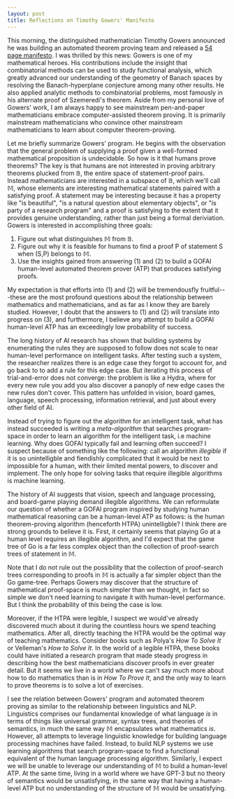 ```yaml
---
layout: post
title: Reflections on Timothy Gowers' Manifesto
---
```


This morning, the distinguished mathematician Timothy Gowers announced he was building an automated theorem proving team and
released a [54 page manifesto](https://drive.google.com/file/d/1-FFa6nMVg18m1zPtoAQrFalwpx2YaGK4/view). I was thrilled 
by this news: Gowers is one of my mathematical heroes. His contributions include the insight that combinatorial
methods can be used to study functional analysis, which greatly advanced our understanding of the geometry of Banach spaces by resolving the Banach-hyperplane conjecture among many other results. He also applied analytic methods to combinatorial problems, 
most famously in his alternate proof of Szemeredi's theorem. Aside from my personal love of Gowers' work, I am always
happy to see mainstream pen-and-paper mathematicians embrace computer-assisted theorem proving. It is primarily 
mainstream mathematicians who convince other mainstream mathematicians to learn about computer theorem-proving. 

Let me briefly summarize Gowers' program. He begins with the observation that the general problem of supplying a proof
given a well-formed mathematical proposition is undecidable. So how is it that humans prove theorems? The key is that 
humans are not interested in proving arbitrary theorems plucked from &#120121;, the entire space of statement-proof pairs. 
Instead mathematicians are interested in a subspace of &#120121;, which we'll call &#120132;, whose elements are interesting mathematical statements paired with a satisfying proof. A statement may be interesting because it has a property like 
"is beautiful", "is a natural question about elementary objects", or "is party of a research program" and a proof is satisfying
to the extent that it provides genuine understanding, rather than just being a formal deriviation. Gowers is 
interested in accomplishing three goals: 

1. Figure out what distinguishes &#120132; from &#120121;.  
2. Figure out why it is feasible for humans to find a proof P of statement S when (S,P) belongs to &#120132;. 
3. Use the insights gained from answering (1) and (2) to build a GOFAI human-level automated theorem prover (ATP) that produces satisfying proofs. 

My expectation is that efforts into (1) and (2) will be tremendousfly fruitful---these are the most profound questions
about the relationship between mathematics and mathematicians, and as far as I know they are barely studied. However, 
I doubt that the answers to (1) and (2) will translate into progress on (3), and furthermore, I believe any attempt to build 
a GOFAI human-level ATP has an exceedingly low probability of success. 

The long history of AI research has shown that building systems by enumerating the rules they are supposed to follow does
not scale to near human-level performance on intelligent tasks. After testing such a system, the researcher realizes
there is an edge case they forgot to account for, and go back to to add a rule for this edge 
case. But iterating this process of trial-and-error does not converge: the problem is like a Hydra, where for every 
new rule you add you also discover a panoply of new edge cases the new rules don't cover. This pattern has unfolded in 
vision, board games, language, speech processing, information retrieval, and just about every other field of AI. 

Instead of trying to figure out the algorithm for an intelligent task, what has instead succeeded is writing a 
*meta-algorithm* that searches program-space in order to learn an algorithm for the intelligent task, i.e machine learning. Why does 
GOFAI typically fail and learning often succeed? I suspect because of something like the following: call an algorithm
*illegible* if it is so unintelligble and fiendishly complicated that it would be next to impossible for a human, with
their limited mental powers, to discover and implement. The only hope for solving tasks that require illegible algorithms
is machine learning. 

The history of AI suggests that vision, speech and language processing, and board-game playing demand illegible
algorithms. We can reformulate our question of whether a GOFAI program inspired by studying human mathematical reasoning
can be a human-level ATP as follows: is the human theorem-proving algorithm (henceforth HTPA) unintelligble? I think there are strong grounds to believe it is. First, it certainly seems that playing Go at a human level requires
an illegible algorithm, and I'd expect that the game tree of Go is a far less complex object than the collection
of proof-search trees of statement in &#120132;.

Note that I do not rule out the possibility that the collection of proof-search trees corresponding to proofs in &#120132; is actually a far simpler
object than the Go game-tree. Perhaps Gowers may discover that the structure
of mathematical proof-space is much simpler than we thought, in fact so simple we don't need learning to navigate
it with human-level performance. But I think the probability of this being the case is low. 

Moreover, if the HTPA were legible, I suspect we would've already discovered much about it during the countless 
hours we spend teaching mathematics. After all, directly teaching the HTPA would be the optimal way of 
teaching mathematics. Consider books such as Polya's _How To Solve It_ or Velleman's _How to Solve It_. In the world
of a legible HTPA, these books could have initiated a research program that made steady progress in describing
how the best mathematicians discover proofs in ever greater detail. But it seems we live in a world where we can't
say much more about how to do mathematics than is in _How To Prove It_, and the only way to learn to prove theorems
is to solve a lot of exercises.  

I see the relation between Gowers' program and automated theorem proving as similar to the relationship between 
linguistics and NLP. Linguistics comprises our fundamental knowledge of what language _is_ in terms of things like
universal grammar, syntax trees, and theories of semantics, in much the same way &#120132; encapsulates what mathematics
_is_. However, all attempts to leverage linguistic knowledge for building language processing machines have failed. 
Instead, to build NLP systems we use learning algorithms that search program-space to find a functional 
equivalent of the human language processing algorithm. Similarly, I expect we will be unable to leverage
our understanding of &#120132; to build a human-level ATP. At the same time, living in a world where we have GPT-3 but no 
theory of semantics would be unsatisfying, in the same way that having a human-level ATP but no understanding of the structure of &#120132; would be unsatisfying. 
